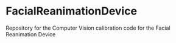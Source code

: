 # FacialReanimationDevice
Repository for the Computer Vision calibration code for the Facial Reanimation Device

